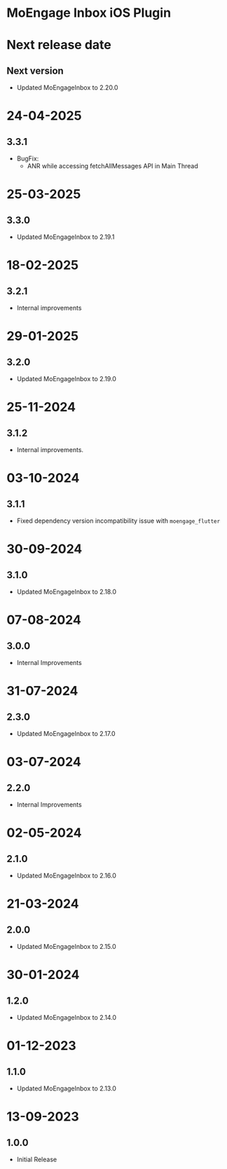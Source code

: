 # MoEngage Inbox iOS Plugin

# Next release date

## Next version
-  Updated MoEngageInbox to 2.20.0

# 24-04-2025

## 3.3.1
- BugFix:
    - ANR while accessing fetchAllMessages API in Main Thread

# 25-03-2025

## 3.3.0
- Updated MoEngageInbox to 2.19.1

# 18-02-2025

## 3.2.1
- Internal improvements

# 29-01-2025

## 3.2.0
-  Updated MoEngageInbox to 2.19.0
          
# 25-11-2024

## 3.1.2
- Internal improvements.

# 03-10-2024

## 3.1.1
- Fixed dependency version incompatibility issue with `moengage_flutter`

# 30-09-2024

## 3.1.0
-  Updated MoEngageInbox to 2.18.0

# 07-08-2024

## 3.0.0
- Internal Improvements

# 31-07-2024

## 2.3.0
- Updated MoEngageInbox to 2.17.0

# 03-07-2024

## 2.2.0
- Internal Improvements

# 02-05-2024

## 2.1.0
- Updated MoEngageInbox to 2.16.0

# 21-03-2024

## 2.0.0
- Updated MoEngageInbox to 2.15.0

# 30-01-2024

## 1.2.0
- Updated MoEngageInbox to 2.14.0

# 01-12-2023

## 1.1.0
- Updated MoEngageInbox to 2.13.0

# 13-09-2023

## 1.0.0
- Initial Release